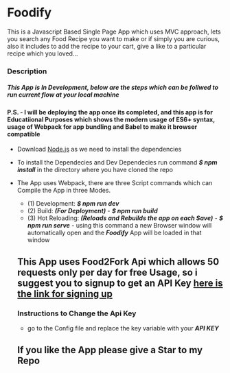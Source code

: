 # Foodify
This is a Javascript Based Single Page App which uses MVC approach, lets you search any Food Recipe you want to make or if simply you are curious, also it includes to add the recipe to your cart, give a like to a particular recipe which you loved...

### Description
##### This App is In Development, below are the steps which can be follwed to run current flow at your local machine
#### P.S. - I will be  deploying the app once its completed, and this app is for Educatiional Purposes which shows the modern usage of ES6+ syntax, usage of Webpack for app bundling and Babel to make it browser compatible 

* Download [Node.js](https://nodejs.org/en/download/) as we need to install the dependencies
* To install the Dependecies and Dev Dependecies run command **_$ npm install_** in the directory where you have cloned the repo
* The App uses Webpack, there are three Script commands which can Compile the App in three Modes.
  - (1) Development: **_$ npm run dev_**
  - (2) Build: **_(For Deployment)_** - **_$ npm run build_** 
  - (3) Hot Reloading: **_(Reloads and Rebuilds the app on each Save)_** - **_$ npm run serve_** - using this command a new Browser window will automatically open and the **_Foodify_** App will be loaded in that window

  ## This App uses Food2Fork Api which allows 50 requests only per day for free Usage, so i suggest you to signup to get an API Key [here is the link for signing up](https://www.food2fork.com/about/api)
  ### Instructions to Change the Api Key 
  * go to the Config file and replace the key variable with your **_API KEY_** 
  
  ## If you like the App please give a Star to my Repo



